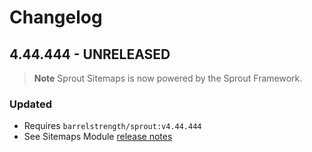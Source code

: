 # Changelog

## 4.44.444 - UNRELEASED

> **Note**
> Sprout Sitemaps is now powered by the Sprout Framework.

### Updated

- Requires `barrelstrength/sprout:v4.44.444`
- See Sitemaps Module [release notes]([PERMALINK])

